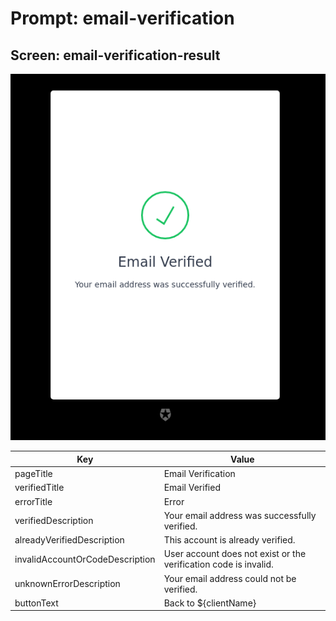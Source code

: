 # Prompt: email-verification

## Screen: email-verification-result

<p style="text-align: center;">
  <img alt="email-verification-result reference screenshot" class="ul-prompt-screenshot" data-ul-prompt="email-verification-result" src="images/email-verification-result.png" />
</p>

|Key|Value|
|----------|----------|
|pageTitle|Email Verification|
|verifiedTitle|Email Verified|
|errorTitle|Error|
|verifiedDescription|Your email address was successfully verified.|
|alreadyVerifiedDescription|This account is already verified.|
|invalidAccountOrCodeDescription|User account does not exist or the verification code is invalid.|
|unknownErrorDescription|Your email address could not be verified.|
|buttonText|Back to ${clientName}|
